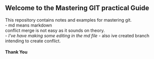 ## Welcome to the Mastering GIT practical Guide
This repository contains notes and examples for mastering git.  
	- md means markdown  
conflict merge is not easy as it sounds on theory.  
	- *I've have making some editing in the md file*
	- also ive created branch intending to create conflict.  

#### Thank You

